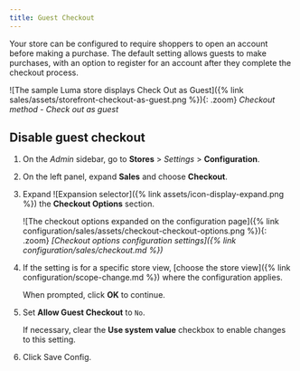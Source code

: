 ```yaml
---
title: Guest Checkout
---
```


Your store can be configured to require shoppers to open an account before making a purchase. The default setting allows guests to make purchases, with an option to register for an account after they complete the checkout process.

![The sample Luma store displays Check Out as Guest]({% link sales/assets/storefront-checkout-as-guest.png %}){: .zoom}
_Checkout method - Check out as guest_

## Disable guest checkout

1. On the _Admin_ sidebar, go to **Stores** > _Settings_ > **Configuration**.

1. On the left panel, expand **Sales** and choose **Checkout**.

1. Expand ![Expansion selector]({% link assets/icon-display-expand.png %}) the **Checkout Options** section.

   ![The checkout options expanded on the configuration page]({% link configuration/sales/assets/checkout-checkout-options.png %}){: .zoom}
   _[Checkout options configuration settings]({% link configuration/sales/checkout.md %})_

1. If the setting is for a specific store view, [choose the store view]({% link configuration/scope-change.md %}) where the configuration applies.

   When prompted, click **OK** to continue.

1. Set **Allow Guest Checkout** to `No`.

   If necessary, clear the **Use system value** checkbox to enable changes to this setting.

1. Click <span class="btn">Save Config</span>.
